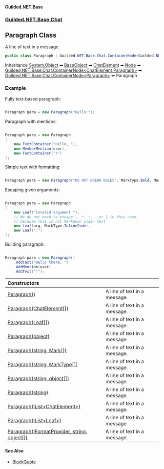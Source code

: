 
#### [Guilded.NET.Base](Guilded_NET_Base 'Guilded_NET_Base')
### [Guilded.NET.Base.Chat](Guilded_NET_Base#Guilded_NET_Base_Chat 'Guilded.NET.Base.Chat')
## Paragraph Class
A line of text in a message.  
```csharp
public class Paragraph : Guilded.NET.Base.Chat.ContainerNode<Guilded.NET.Base.Chat.Paragraph>
```

Inheritance [System.Object](https://docs.microsoft.com/en-us/dotnet/api/System.Object 'System.Object') &#x27A1; [BaseObject](BaseObject 'Guilded.NET.Base.BaseObject') &#x27A1; [ChatElement](ChatElement 'Guilded.NET.Base.Chat.ChatElement') &#x27A1; [Node](Node 'Guilded.NET.Base.Chat.Node') &#x27A1; [Guilded.NET.Base.Chat.ContainerNode&lt;](ContainerNode_T_R_ 'Guilded.NET.Base.Chat.ContainerNode&lt;T,R&gt;')[ChatElement](ChatElement 'Guilded.NET.Base.Chat.ChatElement')[,](ContainerNode_T_R_ 'Guilded.NET.Base.Chat.ContainerNode&lt;T,R&gt;')[Paragraph](Paragraph 'Guilded.NET.Base.Chat.Paragraph')[&gt;](ContainerNode_T_R_ 'Guilded.NET.Base.Chat.ContainerNode&lt;T,R&gt;') &#x27A1; [Guilded.NET.Base.Chat.ContainerNode&lt;](ContainerNode_T_ 'Guilded.NET.Base.Chat.ContainerNode&lt;T&gt;')[Paragraph](Paragraph 'Guilded.NET.Base.Chat.Paragraph')[&gt;](ContainerNode_T_ 'Guilded.NET.Base.Chat.ContainerNode&lt;T&gt;') &#x27A1; Paragraph  
### Example
Fully text-based paragraph:

```csharp
  
Paragraph para = new Paragraph("Hello!");  
```


Paragraph with mentions:

```csharp
  
Paragraph para = new Paragraph  
(  
    new TextContainer("Hello, "),  
    new MemberMention(user),  
    new TextContainer("!")  
);  
```


Simple text with formatting:

```csharp
  
Paragraph para = new Paragraph("DO NOT BREAK RULES", MarkType.Bold, MarkType.Underline);  
```


Escaping given arguments:

```csharp
  
Paragraph para = new Paragraph  
(  
    new Leaf("Invalid argument "),  
    // We do not need to escape \, *, ~, _ or | in this case,  
    // because this is not Markdown plain text  
    new Leaf(arg, MarkType.InlineCode),  
    new Leaf(".")  
);  
```


Building paragraph:

```csharp
  
Paragraph para = new Paragraph()  
    .AddText("Hello there, ")  
    .AddMention(user)  
    .AddText("!");  
```

| Constructors | |
| :--- | :--- |
| [Paragraph()](Paragraph_Paragraph() 'Guilded.NET.Base.Chat.Paragraph.Paragraph()') | A line of text in a message.<br/> |
| [Paragraph(ChatElement[])](Paragraph_Paragraph(ChatElement__) 'Guilded.NET.Base.Chat.Paragraph.Paragraph(Guilded.NET.Base.Chat.ChatElement[])') | A line of text in a message.<br/> |
| [Paragraph(Leaf[])](Paragraph_Paragraph(Leaf__) 'Guilded.NET.Base.Chat.Paragraph.Paragraph(Guilded.NET.Base.Chat.Leaf[])') | A line of text in a message.<br/> |
| [Paragraph(object)](Paragraph_Paragraph(object) 'Guilded.NET.Base.Chat.Paragraph.Paragraph(object)') | A line of text in a message.<br/> |
| [Paragraph(string, Mark[])](Paragraph_Paragraph(string_Mark__) 'Guilded.NET.Base.Chat.Paragraph.Paragraph(string, Guilded.NET.Base.Chat.Mark[])') | A line of text in a message.<br/> |
| [Paragraph(string, MarkType[])](Paragraph_Paragraph(string_MarkType__) 'Guilded.NET.Base.Chat.Paragraph.Paragraph(string, Guilded.NET.Base.Chat.MarkType[])') | A line of text in a message.<br/> |
| [Paragraph(string, object[])](Paragraph_Paragraph(string_object__) 'Guilded.NET.Base.Chat.Paragraph.Paragraph(string, object[])') | A line of text in a message.<br/> |
| [Paragraph(string)](Paragraph_Paragraph(string) 'Guilded.NET.Base.Chat.Paragraph.Paragraph(string)') | A line of text in a message.<br/> |
| [Paragraph(IList&lt;ChatElement&gt;)](Paragraph_Paragraph(IList_ChatElement_) 'Guilded.NET.Base.Chat.Paragraph.Paragraph(System.Collections.Generic.IList&lt;Guilded.NET.Base.Chat.ChatElement&gt;)') | A line of text in a message.<br/> |
| [Paragraph(IList&lt;Leaf&gt;)](Paragraph_Paragraph(IList_Leaf_) 'Guilded.NET.Base.Chat.Paragraph.Paragraph(System.Collections.Generic.IList&lt;Guilded.NET.Base.Chat.Leaf&gt;)') | A line of text in a message.<br/> |
| [Paragraph(IFormatProvider, string, object[])](Paragraph_Paragraph(IFormatProvider_string_object__) 'Guilded.NET.Base.Chat.Paragraph.Paragraph(System.IFormatProvider, string, object[])') | A line of text in a message.<br/> |

#### See Also
- [BlockQuote](BlockQuote 'Guilded.NET.Base.Chat.BlockQuote')
